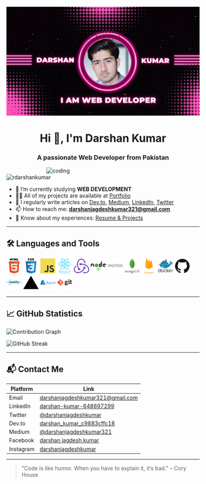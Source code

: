 <!-- Logo -->
![logo](https://github.com/RDarshankumar/RDarshanKumar/blob/main/DARSHAN.png)

<h1 align="center">Hi 👋, I'm Darshan Kumar</h1>
<h3 align="center">A passionate Web Developer from Pakistan</h3>

<img align="right" alt="coding" width="400" src="https://i.makeagif.com/media/4-05-2022/FvBVst.gif" />

<p align="left"> <img src="https://komarev.com/ghpvc/?username=rdarshankumar&label=Profile%20views&color=0e75b6&style=flat" alt="rdarshankumar" /> </p>

- 🔭 I’m currently studying **WEB DEVELOPMENT**
- 👨‍💻 All of my projects are available at [Portfolio](https://shimmering-nougat-eeb51e.netlify.app/)
- 📝 I regularly write articles on [Dev.to](https://dev.to/darshan_kumar_c9883cffc18), [Medium](https://medium.com/@darshanjagdeshkumar321), [LinkedIn](https://www.linkedin.com/in/darshan-kumar-648697299/), [Twitter](https://twitter.com/darshanjagdeshkumar)
- 📫 How to reach me: **darshanjagdeshkumar321@gmail.com**
- 📄 Know about my experiences: [Resume & Projects](https://shimmering-nougat-eeb51e.netlify.app/)

---

## 🛠️ Languages and Tools
<p align="left">
  <!-- Core -->
  <img src="https://raw.githubusercontent.com/devicons/devicon/master/icons/html5/html5-original-wordmark.svg" alt="html5" width="40" height="40" />
  <img src="https://raw.githubusercontent.com/devicons/devicon/master/icons/css3/css3-original-wordmark.svg" alt="css3" width="40" height="40" />
  <img src="https://raw.githubusercontent.com/devicons/devicon/master/icons/javascript/javascript-original.svg" alt="javascript" width="40" height="40" />

  <!-- Frontend Framework -->
  <img src="https://raw.githubusercontent.com/devicons/devicon/master/icons/react/react-original-wordmark.svg" alt="react" width="40" height="40" />
  <img src="https://raw.githubusercontent.com/devicons/devicon/master/icons/redux/redux-original.svg" alt="redux" width="40" height="40" />

  <!-- Backend & Databases -->
  <img src="https://raw.githubusercontent.com/devicons/devicon/master/icons/nodejs/nodejs-original-wordmark.svg" alt="nodejs" width="40" height="40" />
  <img src="https://raw.githubusercontent.com/devicons/devicon/master/icons/express/express-original-wordmark.svg" alt="express" width="40" height="40" />
  <img src="https://raw.githubusercontent.com/devicons/devicon/master/icons/mongodb/mongodb-original-wordmark.svg" alt="mongodb" width="40" height="40" />
  <img src="https://raw.githubusercontent.com/devicons/devicon/master/icons/firebase/firebase-plain-wordmark.svg" alt="firebase" width="40" height="40" />

  <!-- DevOps & CI/CD -->
  <img src="https://raw.githubusercontent.com/devicons/devicon/master/icons/docker/docker-original-wordmark.svg" alt="docker" width="40" height="40" />
  <img src="https://raw.githubusercontent.com/devicons/devicon/master/icons/github/github-original.svg" alt="github" width="40" height="40" />
  <img src="https://raw.githubusercontent.com/devicons/devicon/master/icons/netlify/netlify-original-wordmark.svg" alt="netlify" width="40" height="40" />
  <img src="https://raw.githubusercontent.com/devicons/devicon/master/icons/vercel/vercel-original.svg" alt="vercel" width="40" height="40" />
  <img src="https://raw.githubusercontent.com/devicons/devicon/master/icons/azure/azure-original-wordmark.svg" alt="azure" width="40" height="40" />
  <img src="https://raw.githubusercontent.com/devicons/devicon/master/icons/git/git-original-wordmark.svg" alt="git" width="40" height="40" />
</p>

---

## 📈 GitHub Statistics

<!-- Contribution Calendar with green theme -->
![Contribution Graph](https://activity-graph.herokuapp.com/graph?username=rdarshankumar&theme=green)

<!-- Streak Stats with green accents -->
![GitHub Streak](https://github-readme-streak-stats.herokuapp.com/?user=rdarshankumar&theme=chartreuse-dark)

---

## 📬 Contact Me

| Platform    | Link                                                                                          |
| ----------- | --------------------------------------------------------------------------------------------- |
| Email       | [darshanjagdeshkumar321@gmail.com](mailto:darshanjagdeshkumar321@gmail.com)                    |
| LinkedIn    | [darshan-kumar-648697299](https://www.linkedin.com/in/darshan-kumar-648697299/)              |
| Twitter     | [@darshanjagdeshkumar](https://twitter.com/darshanjagdeshkumar)                               |
| Dev.to      | [darshan_kumar_c9883cffc18](https://dev.to/darshan_kumar_c9883cffc18)                        |
| Medium      | [@darshanjagdeshkumar321](https://medium.com/@darshanjagdeshkumar321)                         |
| Facebook    | [darshan jagdesh kumar](https://www.facebook.com/share/msfm1pzep9fqclpb/)                     |
| Instagram   | [darshanjagdeshkumar](https://www.instagram.com/darshanjagdeshkumar)                          |

---

> "Code is like humor. When you have to explain it, it’s bad." – Cory House

